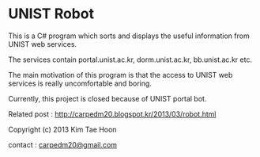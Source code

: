  UNIST Robot
=====

This is a C# program which sorts and displays the useful information from UNIST web services.

The services contain portal.unist.ac.kr, dorm.unist.ac.kr, bb.unist.ac.kr etc.

The main motivation of this program is that the access to UNIST web services is really uncomfortable and boring.

Currently, this project is closed because of UNIST portal bot.

Related post : http://carpedm20.blogspot.kr/2013/03/robot.html

Copyright (c) 2013 Kim Tae Hoon

contact : carpedm20@gmail.com
